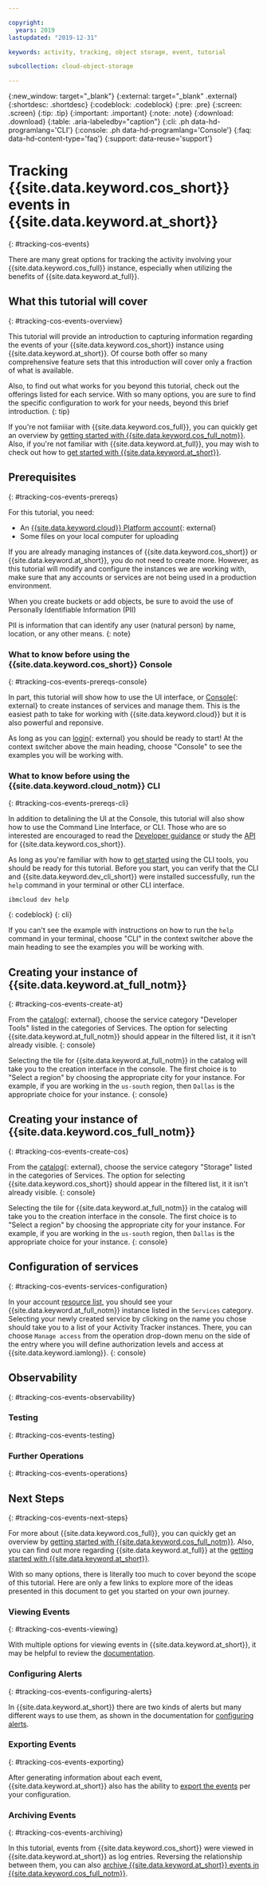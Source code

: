 ```yaml
---

copyright:
  years: 2019
lastupdated: "2019-12-31"

keywords: activity, tracking, object storage, event, tutorial

subcollection: cloud-object-storage

---
```

{:new_window: target="_blank"}
{:external: target="_blank" .external}
{:shortdesc: .shortdesc}
{:codeblock: .codeblock}
{:pre: .pre}
{:screen: .screen}
{:tip: .tip}
{:important: .important}
{:note: .note}
{:download: .download} 
{:table: .aria-labeledby="caption"}
{:cli: .ph data-hd-programlang='CLI'}
{:console: .ph data-hd-programlang='Console'}
{:faq: data-hd-content-type='faq'}
{:support: data-reuse='support'}

# Tracking {{site.data.keyword.cos_short}} events in {{site.data.keyword.at_short}}
{: #tracking-cos-events}

There are many great options for tracking the activity involving your {{site.data.keyword.cos_full}} instance, especially when utilizing the benefits of {{site.data.keyword.at_full}}.

## What this tutorial will cover
{: #tracking-cos-events-overview}

This tutorial will provide an introduction to capturing information regarding the events of your {{site.data.keyword.cos_short}} instance using {{site.data.keyword.at_short}}. Of course both offer so many comprehensive feature sets that this introduction will cover only a fraction of what is available.

Also, to find out what works for you beyond this tutorial, check out the offerings listed for each service. With so many options, you are sure to find the specific configuration to work for your needs, beyond this brief introduction. 
{: tip} 

If you're not famiiiar with {{site.data.keyword.cos_full}}, you can quickly get an overview by [getting started with {{site.data.keyword.cos_full_notm}}](/docs/cloud-object-storage?topic=cloud-object-storage-getting-started). Also, if you're not familiar with {{site.data.keyword.at_full}}, you may wish to check out how to [get started with {{site.data.keyword.at_short}}](/docs/services/Activity-Tracker-with-LogDNA?topic=logdnaat-getting-started#getting-started).

## Prerequisites
{: #tracking-cos-events-prereqs}

For this tutorial, you need:
  * An [{{site.data.keyword.cloud}} Platform account](https://cloud.ibm.com){: external}
  * Some files on your local computer for uploading

If you are already managing instances of {{site.data.keyword.cos_short}} or {{site.data.keyword.at_short}}, you do not need to create more. However, as this tutorial will modify and configure the instances we are working with, make sure that any accounts or services are not being used in a production environment.

When you create buckets or add objects, be sure to avoid the use of Personally Identifiable Information (PII)

PII is information that can identify any user (natural person) by name, location, or any other means.
{: note}


### What to know before using the {{site.data.keyword.cos_short}} Console
{: #tracking-cos-events-prereqs-console}

In part, this tutorial will show how to use the UI interface, or [Console](https://cloud.ibm.com/){: external} to create instances of services and manage them. This is the easiest path to take for working with {{site.data.keyword.cloud}} but it is also powerful and reponsive. 

As long as you can [login](https://cloud.ibm.com/login){: external} you should be ready to start! At the context switcher above the main heading, choose "Console" to see the examples you will be working with.

### What to know before using the {{site.data.keyword.cloud_notm}} CLI
{: #tracking-cos-events-prereqs-cli}

In addition to detalining the UI at the Console, this tutorial will also show how to use the Command Line Interface, or CLI. Those who are so interested are encouraged to read the [Developer guidance](/docs/services/cloud-object-storage/basics?topic=cloud-object-storage-gs-dev) or study the [API](/docs/services/cloud-object-storage/api-reference?topic=cloud-object-storage-compatibility-api) for {{site.data.keyword.cos_short}}.

As long as you're familiar with how to [get started](/docs/cli?topic=cloud-cli-getting-started) using the CLI tools, you should be ready for this tutorial. Before you start, you can verify that the CLI and {{site.data.keyword.dev_cli_short}} were installed successfully, run the `help` command in your terminal or other CLI interface.

```
ibmcloud dev help
```
{: codeblock}
{: cli}

If you can't see the example with instructions on how to run the `help` command in your terminal, choose "CLI" in the context switcher above the main heading to see the examples you will be working with.

## Creating your instance of {{site.data.keyword.at_full_notm}}
{: #tracking-cos-events-create-at}

From the [catalog](https://cloud.ibm.com/catalog){: external}, choose the service category "Developer Tools" listed in the categories of Services. The option for selecting {{site.data.keyword.at_full_notm}} should appear in the filtered list, it it isn't already visible. 
{: console}

Selecting the tile for {{site.data.keyword.at_full_notm}} in the catalog will take you to the creation interface in the console. The first choice is to "Select a region" by choosing the appropriate city for your instance. For example, if you are working in the `us-south` region, then `Dallas` is the appropriate choice for your instance.
{: console}

## Creating your instance of {{site.data.keyword.cos_full_notm}}
{: #tracking-cos-events-create-cos}

From the [catalog](https://cloud.ibm.com/catalog){: external}, choose the service category "Storage" listed in the categories of Services. The option for selecting {{site.data.keyword.cos_short}} should appear in the filtered list, it it isn't already visible. 
{: console}

Selecting the tile for {{site.data.keyword.at_full_notm}} in the catalog will take you to the creation interface in the console. The first choice is to "Select a region" by choosing the appropriate city for your instance. For example, if you are working in the `us-south` region, then `Dallas` is the appropriate choice for your instance.
{: console}

## Configuration of services
{: #tracking-cos-events-services-configuration}

In your account [resource list](), you should see your {{site.data.keyword.at_full_notm}} instance listed in the `Services` category. Selecting your newly created service by clicking on the name you chose should take you to a list of your Activity Tracker instances. There, you can choose `Manage access` from the operation drop-down menu on the side of the entry where you will define authorization levels and access at {{site.data.keyword.iamlong}}. 
{: console}

## Observability
{: #tracking-cos-events-observability}


### Testing
{: #tracking-cos-events-testing}


### Further Operations
{: #tracking-cos-events-operations}


## Next Steps
{: #tracking-cos-events-next-steps}

For more about {{site.data.keyword.cos_full}}, you can quickly get an overview by [getting started with {{site.data.keyword.cos_full_notm}}](/docs/cloud-object-storage?topic=cloud-object-storage-getting-started). Also, you can find out more regarding {{site.data.keyword.at_full}} at the [getting started with {{site.data.keyword.at_short}}](/docs/services/Activity-Tracker-with-LogDNA?topic=logdnaat-getting-started#getting-started).

With so many options, there is literally too much to cover beyond the scope of this tutorial. Here are only a few links to explore more of the ideas presented in this document to get you started on your own journey.

### Viewing Events
{: #tracking-cos-events-viewing}

With multiple options for viewing events in {{site.data.keyword.at_short}}, it may be helpful to review the [documentation](/docs/services/Activity-Tracker-with-LogDNA?topic=logdnaat-view_events).

### Configuring Alerts
{: #tracking-cos-events-configuring-alerts}

In {{site.data.keyword.at_short}} there are two kinds of alerts but many different ways to use them, as shown in the documentation for [configuring alerts](/docs/services/Activity-Tracker-with-LogDNA?topic=logdnaat-alerts).

### Exporting Events
{: #tracking-cos-events-exporting}

After generating information about each event, {{site.data.keyword.at_short}} also has the ability to [export the events](/docs/services/Activity-Tracker-with-LogDNA?topic=logdnaat-export) per your configuration.

### Archiving Events
{: #tracking-cos-events-archiving}

In this tutorial, events from {{site.data.keyword.cos_short}} were viewed in {{site.data.keyword.at_short}} as log entries. Reversing the relationship between them, you can also [archive {{site.data.keyword.at_short}} events in {{site.data.keyword.cos_full_notm}}](/docs/services/Activity-Tracker-with-LogDNA?topic=logdnaat-archiving).
